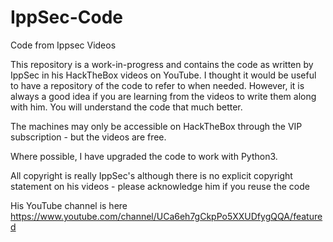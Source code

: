 # IppSec-Code
Code from Ippsec Videos

This repository is a work-in-progress and contains the code as written by IppSec in his HackTheBox videos on YouTube. I thought it would be useful to have a repository of the code to refer to when needed. However, it is always a good idea if you are learning from the videos to write them along with him. You will understand the code that much better.

The machines may only be accessible on HackTheBox through the VIP subscription - but the videos are free.

Where possible, I have upgraded the code to work with Python3.

All copyright is really IppSec's although there is no explicit copyright statement on his videos - please acknowledge him if you reuse the code

His YouTube channel is here https://www.youtube.com/channel/UCa6eh7gCkpPo5XXUDfygQQA/featured


